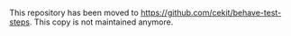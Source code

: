 This repository has been moved to https://github.com/cekit/behave-test-steps. This copy is not maintained anymore.
